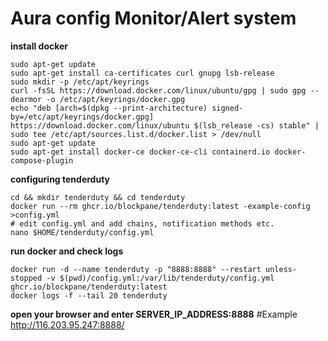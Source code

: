 # Aura config Monitor/Alert system
**install docker**
```shell
sudo apt-get update
sudo apt-get install ca-certificates curl gnupg lsb-release
sudo mkdir -p /etc/apt/keyrings
curl -fsSL https://download.docker.com/linux/ubuntu/gpg | sudo gpg --dearmor -o /etc/apt/keyrings/docker.gpg
echo "deb [arch=$(dpkg --print-architecture) signed-by=/etc/apt/keyrings/docker.gpg] https://download.docker.com/linux/ubuntu $(lsb_release -cs) stable" | sudo tee /etc/apt/sources.list.d/docker.list > /dev/null
sudo apt-get update
sudo apt-get install docker-ce docker-ce-cli containerd.io docker-compose-plugin
```
**configuring tenderduty**

```shell
cd && mkdir tenderduty && cd tenderduty
docker run --rm ghcr.io/blockpane/tenderduty:latest -example-config >config.yml
# edit config.yml and add chains, notification methods etc.
nano $HOME/tenderduty/config.yml
```
**run docker and check logs**
```shell
docker run -d --name tenderduty -p "8888:8888" --restart unless-stopped -v $(pwd)/config.yml:/var/lib/tenderduty/config.yml ghcr.io/blockpane/tenderduty:latest
docker logs -f --tail 20 tenderduty
```
**open your browser and enter SERVER_IP_ADDRESS:8888** #Example http://116.203.95.247:8888/
